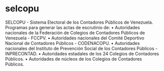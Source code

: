 # selcopu
SELCOPU - Sistema Electoral de los Contadores Públicos de Venezuela.
Programas para generar las actas de escrutinio de:
• Autoridades nacionales de la Federación de Colegios de Contadores Públicos de Venezuela - FCCPV.
• Autoridades nacionales del Comité Deportivo Nacional de Contadores Públicos - CODENACOPU.
• Autoridades nacionales del Instituto de Prevención Social de los Contadores Públicos - INPRECONTAD.
• Autoridades estadales de los 24 Colegios de Contadores Públicos.
• Autoridades de núcleos de los Colegios de Contadores Públicos.
